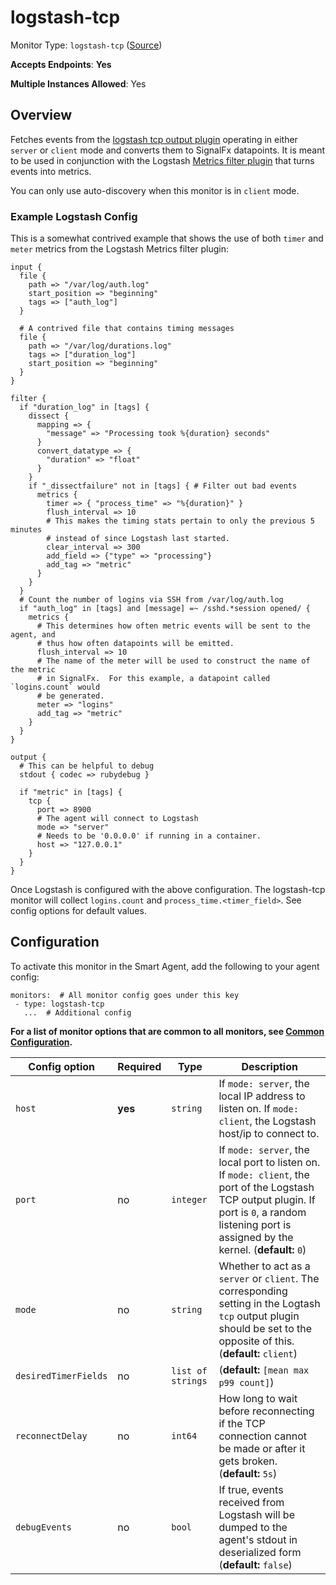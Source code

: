 
<!--- Generated by to-integrations-repo script in Smart Agent repo, DO NOT MODIFY HERE --->
<!--- GENERATED BY gomplate from scripts/docs/templates/monitor-page.md.tmpl --->

# logstash-tcp

Monitor Type: `logstash-tcp` ([Source](https://github.com/signalfx/signalfx-agent/tree/master/internal/monitors/logstash/tcp))

**Accepts Endpoints**: **Yes**

**Multiple Instances Allowed**: Yes

## Overview

Fetches events from the [logstash tcp output
plugin](https://www.elastic.co/guide/en/logstash/current/plugins-outputs-tcp.html)
operating in either `server` or `client` mode and converts them to SignalFx
datapoints.  It is meant to be used in conjunction with the Logstash
[Metrics filter
plugin](https://www.elastic.co/guide/en/logstash/current/plugins-filters-metrics.html)
that turns events into metrics.

You can only use auto-discovery when this monitor is in `client` mode.

### Example Logstash Config

This is a somewhat contrived example that shows the use of both `timer` and
`meter` metrics from the Logstash Metrics filter plugin:

```
input {
  file {
    path => "/var/log/auth.log"
    start_position => "beginning"
    tags => ["auth_log"]
  }

  # A contrived file that contains timing messages
  file {
    path => "/var/log/durations.log"
    tags => ["duration_log"]
    start_position => "beginning"
  }
}

filter {
  if "duration_log" in [tags] {
    dissect {
      mapping => {
        "message" => "Processing took %{duration} seconds"
      }
      convert_datatype => {
        "duration" => "float"
      }
    }
    if "_dissectfailure" not in [tags] { # Filter out bad events
      metrics {
        timer => { "process_time" => "%{duration}" }
        flush_interval => 10
        # This makes the timing stats pertain to only the previous 5 minutes
        # instead of since Logstash last started.
        clear_interval => 300
        add_field => {"type" => "processing"}
        add_tag => "metric"
      }
    }
  }
  # Count the number of logins via SSH from /var/log/auth.log
  if "auth_log" in [tags] and [message] =~ /sshd.*session opened/ {
    metrics {
      # This determines how often metric events will be sent to the agent, and
      # thus how often datapoints will be emitted.
      flush_interval => 10
      # The name of the meter will be used to construct the name of the metric
      # in SignalFx.  For this example, a datapoint called `logins.count` would
      # be generated.
      meter => "logins"
      add_tag => "metric"
    }
  }
}

output {
  # This can be helpful to debug
  stdout { codec => rubydebug }

  if "metric" in [tags] {
    tcp {
      port => 8900
      # The agent will connect to Logstash
      mode => "server"
      # Needs to be '0.0.0.0' if running in a container.
      host => "127.0.0.1"
    }
  }
}
```
Once Logstash is configured with the above configuration. The logstash-tcp monitor
will collect `logins.count` and `process_time.<timer_field>`. See config options
for default values.


## Configuration

To activate this monitor in the Smart Agent, add the following to your
agent config:

```
monitors:  # All monitor config goes under this key
 - type: logstash-tcp
   ...  # Additional config
```

**For a list of monitor options that are common to all monitors, see [Common
Configuration](../monitor-config.html#common-configuration).**


| Config option | Required | Type | Description |
| --- | --- | --- | --- |
| `host` | **yes** | `string` | If `mode: server`, the local IP address to listen on.  If `mode: client`, the Logstash host/ip to connect to. |
| `port` | no | `integer` | If `mode: server`, the local port to listen on.  If `mode: client`, the port of the Logstash TCP output plugin.  If port is `0`, a random listening port is assigned by the kernel. (**default:** `0`) |
| `mode` | no | `string` | Whether to act as a `server` or `client`.  The corresponding setting in the Logtash `tcp` output plugin should be set to the opposite of this. (**default:** `client`) |
| `desiredTimerFields` | no | `list of strings` |  (**default:** `[mean max p99 count]`) |
| `reconnectDelay` | no | `int64` | How long to wait before reconnecting if the TCP connection cannot be made or after it gets broken. (**default:** `5s`) |
| `debugEvents` | no | `bool` | If true, events received from Logstash will be dumped to the agent's stdout in deserialized form (**default:** `false`) |




